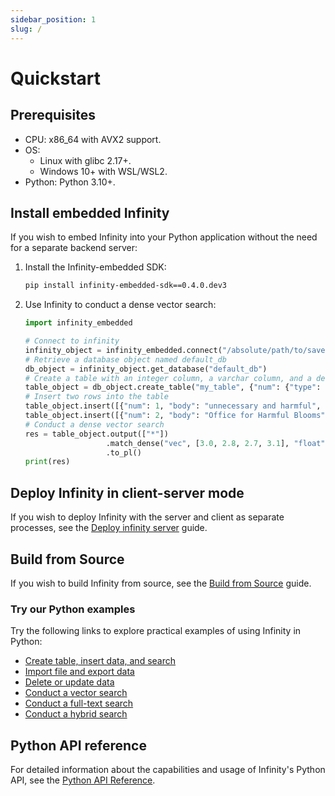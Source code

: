 ```yaml
---
sidebar_position: 1
slug: /
---
```


# Quickstart

## Prerequisites

- CPU: x86_64 with AVX2 support.
- OS:
  - Linux with glibc 2.17+.
  - Windows 10+ with WSL/WSL2.
- Python: Python 3.10+.

## Install embedded Infinity

If you wish to embed Infinity into your Python application without the need for a separate backend server:  

1. Install the Infinity-embedded SDK:
   ```bash
   pip install infinity-embedded-sdk==0.4.0.dev3
   ```
2. Use Infinity to conduct a dense vector search:
   ```python
   import infinity_embedded

   # Connect to infinity
   infinity_object = infinity_embedded.connect("/absolute/path/to/save/to")
   # Retrieve a database object named default_db
   db_object = infinity_object.get_database("default_db")
   # Create a table with an integer column, a varchar column, and a dense vector column
   table_object = db_object.create_table("my_table", {"num": {"type": "integer"}, "body": {"type": "varchar"}, "vec": {"type": "vector, 4, float"}})
   # Insert two rows into the table
   table_object.insert([{"num": 1, "body": "unnecessary and harmful", "vec": [1.0, 1.2, 0.8, 0.9]}])
   table_object.insert([{"num": 2, "body": "Office for Harmful Blooms", "vec": [4.0, 4.2, 4.3, 4.5]}])
   # Conduct a dense vector search
   res = table_object.output(["*"])
                     .match_dense("vec", [3.0, 2.8, 2.7, 3.1], "float", "ip", 2)
                     .to_pl()
   print(res)
   ```

## Deploy Infinity in client-server mode

If you wish to deploy Infinity with the server and client as separate processes, see the [Deploy infinity server](https://infiniflow.org/docs/dev/deploy_infinity_server) guide.

## Build from Source

If you wish to build Infinity from source, see the [Build from Source](https://infiniflow.org/docs/dev/build_from_source) guide.

### Try our Python examples

Try the following links to explore practical examples of using Infinity in Python:

- [Create table, insert data, and search](https://github.com/infiniflow/infinity/blob/main/example/simple_example.py)
- [Import file and export data](https://github.com/infiniflow/infinity/blob/main/example/import_data.py)
- [Delete or update data](https://github.com/infiniflow/infinity/blob/main/example/delete_update_data.py)
- [Conduct a vector search](https://github.com/infiniflow/infinity/blob/main/example/vector_search.py)
- [Conduct a full-text search](https://github.com/infiniflow/infinity/blob/main/example/fulltext_search.py)
- [Conduct a hybrid search](https://github.com/infiniflow/infinity/blob/main/example/hybrid_search.py)

## Python API reference

For detailed information about the capabilities and usage of Infinity's Python API, see the [Python API Reference](../references/pysdk_api_reference.md).
